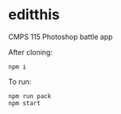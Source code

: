 # editthis
CMPS 115 Photoshop battle app

After cloning:
```
npm i
```

To run:
```
npm run pack
npm start
```
